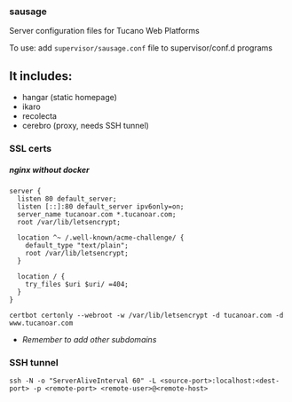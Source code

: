 ### sausage
Server configuration files for Tucano Web Platforms

To use: add `supervisor/sausage.conf` file to supervisor/conf.d programs

## It includes:
* hangar (static homepage)
* ikaro
* recolecta
* cerebro (proxy, needs SSH tunnel)

### SSL certs
##### nginx without docker
```
server {
  listen 80 default_server;
  listen [::]:80 default_server ipv6only=on;
  server_name tucanoar.com *.tucanoar.com;
  root /var/lib/letsencrypt;

  location ^~ /.well-known/acme-challenge/ {
    default_type "text/plain";
    root /var/lib/letsencrypt;
  }

  location / {
    try_files $uri $uri/ =404;
  }
}
```

`certbot certonly --webroot -w /var/lib/letsencrypt -d tucanoar.com -d www.tucanoar.com`
* _Remember to add other subdomains_

### SSH tunnel
```
ssh -N -o "ServerAliveInterval 60" -L <source-port>:localhost:<dest-port> -p <remote-port> <remote-user>@<remote-host>
```

